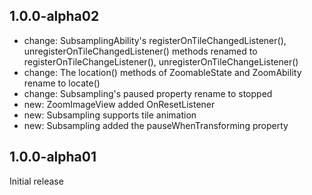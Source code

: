 ## 1.0.0-alpha02

* change: SubsamplingAbility's registerOnTileChangedListener(), unregisterOnTileChangedListener()
  methods renamed to registerOnTileChangeListener(), unregisterOnTileChangeListener()
* change: The location() methods of ZoomableState and ZoomAbility rename to locate()
* change: Subsampling's paused property rename to stopped
* new: ZoomImageView added OnResetListener
* new: Subsampling supports tile animation
* new: Subsampling added the pauseWhenTransforming property

## 1.0.0-alpha01

Initial release